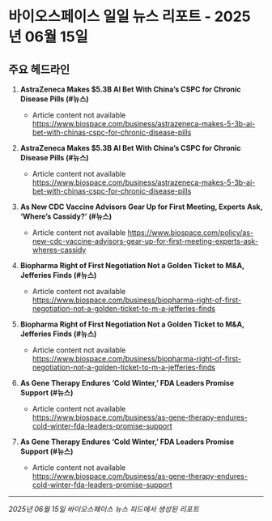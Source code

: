 # 바이오스페이스 일일 뉴스 리포트 - 2025년 06월 15일


## 주요 헤드라인

1. **AstraZeneca Makes $5.3B AI Bet With China’s CSPC for Chronic Disease Pills (#뉴스)**
   - Article content not available
   <https://www.biospace.com/business/astrazeneca-makes-5-3b-ai-bet-with-chinas-cspc-for-chronic-disease-pills>

2. **AstraZeneca Makes $5.3B AI Bet With China’s CSPC for Chronic Disease Pills (#뉴스)**
   - Article content not available
   <https://www.biospace.com/business/astrazeneca-makes-5-3b-ai-bet-with-chinas-cspc-for-chronic-disease-pills>

3. **As New CDC Vaccine Advisors Gear Up for First Meeting, Experts Ask, ‘Where’s Cassidy?’ (#뉴스)**
   - Article content not available
   <https://www.biospace.com/policy/as-new-cdc-vaccine-advisors-gear-up-for-first-meeting-experts-ask-wheres-cassidy>

4. **Biopharma Right of First Negotiation Not a Golden Ticket to M&A, Jefferies Finds (#뉴스)**
   - Article content not available
   <https://www.biospace.com/business/biopharma-right-of-first-negotiation-not-a-golden-ticket-to-m-a-jefferies-finds>

5. **Biopharma Right of First Negotiation Not a Golden Ticket to M&A, Jefferies Finds (#뉴스)**
   - Article content not available
   <https://www.biospace.com/business/biopharma-right-of-first-negotiation-not-a-golden-ticket-to-m-a-jefferies-finds>

6. **As Gene Therapy Endures ‘Cold Winter,’ FDA Leaders Promise Support (#뉴스)**
   - Article content not available
   <https://www.biospace.com/business/as-gene-therapy-endures-cold-winter-fda-leaders-promise-support>

7. **As Gene Therapy Endures ‘Cold Winter,’ FDA Leaders Promise Support (#뉴스)**
   - Article content not available
   <https://www.biospace.com/business/as-gene-therapy-endures-cold-winter-fda-leaders-promise-support>


---
*2025년 06월 15일 바이오스페이스 뉴스 피드에서 생성된 리포트*